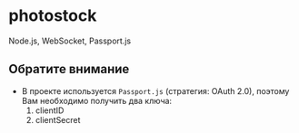 # photostock
Node.js, WebSocket, Passport.js

## Обратите внимание
+ В проекте используется `Passport.js` (стратегия: OAuth 2.0), поэтому Вам необходимо получить два ключа:
  1. clientID
  2. clientSecret